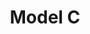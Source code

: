 ---
layout: project
active: false
permalink: /smart_desk_model_c/
title: "Model C"
client:
description: 
challenge: 
result: 
services:
 - 
main_image: "/assets/images/projects/smart_desk_model_c/main.jpg"
images:
 - "/assets/images/projects/smart_desk_model_c/01.jpg"
 - "/assets/images/projects/smart_desk_model_c/02.jpg"
 - "/assets/images/projects/smart_desk_model_c/03.jpg"
 - "/assets/images/projects/smart_desk_model_c/04.jpg"
---